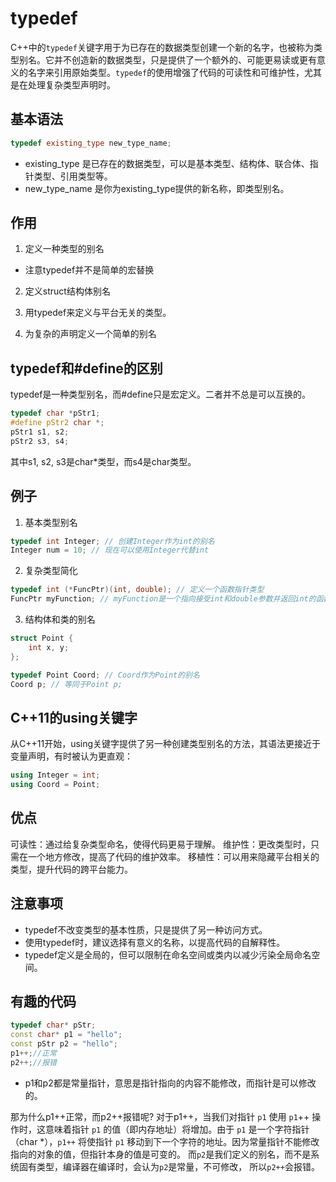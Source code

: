 # typedef
C++中的`typedef`关键字用于为已存在的数据类型创建一个新的名字，也被称为类型别名。它并不创造新的数据类型，只是提供了一个额外的、可能更易读或更有意义的名字来引用原始类型。`typedef`的使用增强了代码的可读性和可维护性，尤其是在处理复杂类型声明时。

## 基本语法
```cpp
typedef existing_type new_type_name;
```
- existing_type 是已存在的数据类型，可以是基本类型、结构体、联合体、指针类型、引用类型等。
- new_type_name 是你为existing_type提供的新名称，即类型别名。

## 作用
1. 定义一种类型的别名
- 注意typedef并不是简单的宏替换

2. 定义struct结构体别名

3. 用typedef来定义与平台无关的类型。

4. 为复杂的声明定义一个简单的别名

## typedef和#define的区别
typedef是一种类型别名，而#define只是宏定义。二者并不总是可以互换的。
```cpp
typedef char *pStr1;
#define pStr2 char *;
pStr1 s1, s2;
pStr2 s3, s4;
```
其中s1, s2, s3是char*类型，而s4是char类型。

## 例子
1. 基本类型别名
```cpp
typedef int Integer; // 创建Integer作为int的别名
Integer num = 10; // 现在可以使用Integer代替int
```

2. 复杂类型简化
```cpp
typedef int (*FuncPtr)(int, double); // 定义一个函数指针类型
FuncPtr myFunction; // myFunction是一个指向接受int和double参数并返回int的函数的指针
```

3. 结构体和类的别名
```cpp
struct Point {
    int x, y;
};

typedef Point Coord; // Coord作为Point的别名
Coord p; // 等同于Point p;
```

## C++11的using关键字
从C++11开始，using关键字提供了另一种创建类型别名的方法，其语法更接近于变量声明，有时被认为更直观：
```cpp
using Integer = int;
using Coord = Point;
```

## 优点
可读性：通过给复杂类型命名，使得代码更易于理解。
维护性：更改类型时，只需在一个地方修改，提高了代码的维护效率。
移植性：可以用来隐藏平台相关的类型，提升代码的跨平台能力。

## 注意事项
- typedef不改变类型的基本性质，只是提供了另一种访问方式。
- 使用typedef时，建议选择有意义的名称，以提高代码的自解释性。
- typedef定义是全局的，但可以限制在命名空间或类内以减少污染全局命名空间。

## 有趣的代码
```cpp
typedef char* pStr;
const char* p1 = "hello";
const pStr p2 = "hello";
p1++;//正常
p2++;//报错
```
- p1和p2都是常量指针，意思是指针指向的内容不能修改，而指针是可以修改的。

那为什么p1++正常，而p2++报错呢?
对于p1++，当我们对指针 `p1` 使用 `p1`++ 操作时，这意味着指针 `p1` 的值（即内存地址）将增加。由于 `p1` 是一个字符指针（char *），`p1++` 将使指针 `p1` 移动到下一个字符的地址。因为常量指针不能修改指向的对象的值，但指针本身的值是可变的。
而`p2`是我们定义的别名，而不是系统固有类型，编译器在编译时，会认为`p2`是常量，不可修改，
所以`p2++`会报错。




